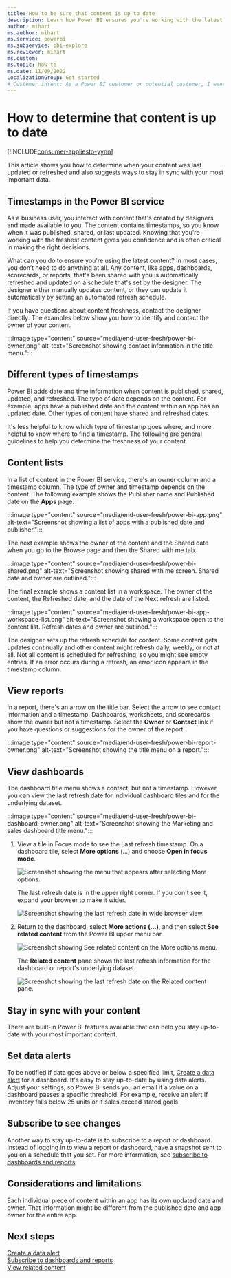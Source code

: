 ```yaml
---
title: How to be sure that content is up to date
description: Learn how Power BI ensures you're working with the latest version of the data, report, dashboard, and app.
author: mihart
ms.author: mihart
ms.service: powerbi
ms.subservice: pbi-explore
ms.reviewer: mihart
ms.custom:  
ms.topic: how-to
ms.date: 11/09/2022
LocalizationGroup: Get started
# Customer intent: As a Power BI customer or potential customer, I want to be sure that I'm using the most-recent data and learn how to determine this.
---
```


# How to determine that content is up to date

[!INCLUDE[consumer-appliesto-yynn](../includes/consumer-appliesto-yynn.md)]

This article shows you how to determine when your content was last updated or refreshed and also suggests ways to stay in sync with your most important data.

## Timestamps in the Power BI service

As a business user, you interact with content that's created by designers and made available to you. The content contains timestamps, so you know when it was published, shared, or last updated. Knowing that you're working with the freshest content gives you confidence and is often critical in making the right decisions.

What can you do to ensure you're using the latest content? In most cases, you don’t need to do anything at all. Any content, like apps, dashboards, scorecards, or reports, that's been shared with you is automatically refreshed and updated on a schedule that's set by the designer. The designer either manually updates content, or they can update it automatically by setting an automated refresh schedule.

If you have questions about content freshness, contact the designer directly. The examples below show you how to identify and contact the owner of your content.

:::image type="content" source="media/end-user-fresh/power-bi-owner.png" alt-text="Screenshot showing contact information in the title menu.":::

## Different types of timestamps

Power BI adds date and time information when content is published, shared, updated, and refreshed. The type of date depends on the content. For example, apps have a published date and the content within an app has an updated date. Other types of content have shared and refreshed dates.

It's less helpful to know which type of timestamp goes where, and more helpful to know where to find a timestamp. The following are general guidelines to help you determine the freshness of your content.

## Content lists

In a list of content in the Power BI service, there's an owner column and a timestamp column. The type of owner and timestamp depends on the content. The following example shows the Publisher name and Published date on the **Apps** page.

:::image type="content" source="media/end-user-fresh/power-bi-app.png" alt-text="Screenshot showing a list of apps with a published date and publisher.":::

The next example shows the owner of the content and the Shared date when you go to the Browse page and then the Shared with me tab.

:::image type="content" source="media/end-user-fresh/power-bi-shared.png" alt-text="Screenshot showing shared with me screen. Shared date and owner are outlined.":::

The final example shows a content list in a workspace. The owner of the content, the Refreshed date, and the date of the Next refresh are listed.

:::image type="content" source="media/end-user-fresh/power-bi-app-workspace-list.png" alt-text="Screenshot showing a workspace open to the content list. Refresh dates and owner are outlined.":::

The designer sets up the refresh schedule for content. Some content gets updates continually and other content might refresh daily, weekly, or not at all. Not all content is scheduled for refreshing, so you might see empty entries. If an error occurs during a refresh, an error icon appears in the timestamp column.

## View reports

In a report, there's an arrow on the title bar. Select the arrow to see contact information and a timestamp. Dashboards, worksheets, and scorecards show the owner but not a timestamp. Select the **Owner** or **Contact** link if you have questions or suggestions for the owner of the report.

:::image type="content" source="media/end-user-fresh/power-bi-report-owner.png" alt-text="Screenshot showing the title menu on a report.":::

## View dashboards

The dashboard title menu shows a contact, but not a timestamp. However, you can view the last refresh date for individual dashboard tiles and for the underlying dataset.

:::image type="content" source="media/end-user-fresh/power-bi-dashboard-owner.png" alt-text="Screenshot showing the Marketing and sales dashboard title menu.":::

1. View a tile in Focus mode to see the Last refresh timestamp. On a dashboard tile, select **More options** (...) and choose **Open in focus mode**.

    ![Screenshot showing the menu that appears after selecting More options.](media/end-user-fresh/power-bi-fresh-focus.png)

    The last refresh date is in the upper right corner. If you don't see it, expand your browser to make it wider.

    ![Screenshot showing the last refresh date in wide browser view.](media/end-user-fresh/power-bi-last-refresh.png)

2. Return to the dashboard, select **More actions (...)**, and then select **See related content** from the Power BI upper menu bar.

    ![Screenshot showing See related content on the More options menu.](media/end-user-fresh/power-bi-see-related.png)

    The **Related content** pane shows the last refresh information for the dashboard or report's underlying dataset.

    ![Screenshot showing the last refresh date on the Related content pane.](media/end-user-fresh/power-bi-see-related-screen.png)

## Stay in sync with your content

There are built-in Power BI features available that can help you stay up-to-date with your most important content.

## Set data alerts

To be notified if data goes above or below a specified limit, [Create a data alert](end-user-alerts.md) for a dashboard. It's easy to stay up-to-date by using data alerts. Adjust your settings, so Power BI sends you an email if a value on a dashboard passes a specific threshold. For example, receive an alert if inventory falls below 25 units or if sales exceed stated goals.  

## Subscribe to see changes

Another way to stay up-to-date is to subscribe to a report or dashboard. Instead of logging in to view a report or dashboard, have a snapshot sent to you on a schedule that you set. For more information, see [subscribe to dashboards and reports](end-user-subscribe.md).

## Considerations and limitations

Each individual piece of content within an app has its own updated date and owner. That information might be different from the published date and app owner for the entire app.

## Next steps

[Create a data alert](end-user-alerts.md)  
[Subscribe to dashboards and reports](end-user-subscribe.md)  
[View related content](end-user-related.md)  
